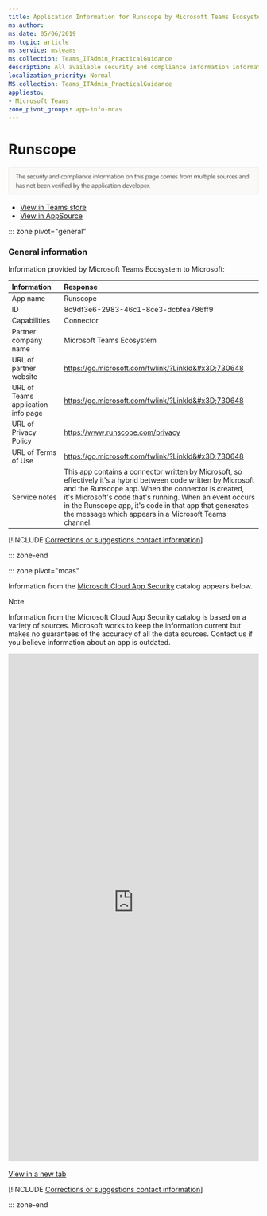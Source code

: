 ```yaml
---
title: Application Information for Runscope by Microsoft Teams Ecosystem
ms.author: 
ms.date: 05/06/2019
ms.topic: article
ms.service: msteams
ms.collection: Teams_ITAdmin_PracticalGuidance
description: All available security and compliance information information for Runscope, its data handling policies, its Microsoft Cloud App Security app catalog information, and security/compliance information in the CSA STAR registry.
localization_priority: Normal
MS.collection: Teams_ITAdmin_PracticalGuidance
appliesto:
- Microsoft Teams
zone_pivot_groups: app-info-mcas
---
```

# Runscope

<p></p><img alt="Non-attested image" src="./images/unattested.png" width="650"/>

* <a href="https://teams.microsoft.com/l/app/8c9df3e6-2983-46c1-8ce3-dcbfea786ff9" target="_blank">View in Teams store</a>
* <a href="https://appsource.microsoft.com/en-us/product/office/WA104381611" target="_blank">View in AppSource</a>

::: zone pivot="general"

### General information

Information provided by Microsoft Teams Ecosystem to Microsoft:

| **Information** | **Response** |
|:----------------|:-------------|
| App name | Runscope |
| ID | 8c9df3e6-2983-46c1-8ce3-dcbfea786ff9 |
| Capabilities | Connector |
| Partner company name | Microsoft Teams Ecosystem |
| URL of partner website | <https://go.microsoft.com/fwlink/?LinkId&#x3D;730648> |
| URL of Teams application info page | <https://go.microsoft.com/fwlink/?LinkId&#x3D;730648> |
| URL of Privacy Policy | <https://www.runscope.com/privacy> |
| URL of Terms of Use | <https://go.microsoft.com/fwlink/?LinkId&#x3D;730648> |
| Service notes | This app contains a connector written by Microsoft, so effectively it&#x27;s a hybrid between code written by Microsoft and the Runscope app. When the connector is created, it&#x27;s Microsoft&#x27;s code that&#x27;s running. When an event occurs in the Runscope app, it&#x27;s code in that app that generates the message which appears in a Microsoft Teams channel. |

 [!INCLUDE [Corrections or suggestions contact information](./includes/corrections-or-suggestions.md)]

::: zone-end


::: zone pivot="mcas"

Information from the [Microsoft Cloud App Security](https://www.microsoft.com/en-us/enterprise-mobility-security/cloud-app-security) catalog appears below.

> [!NOTE]
> Information from the Microsoft Cloud App Security catalog is based on a variety of sources. Microsoft works to keep the information current but makes no guarantees of the accuracy of all the data sources. Contact us if you believe information about an app is outdated.

<iframe height='1020' title='Microsoft Cloud App Security Information' src='https://3ca685143b5b46b4b0e5266dadf2e97c.codepen.website/#/dashboard/30048' frameborder='no'  style='width: 100%;'></iframe>

<a href="https://3ca685143b5b46b4b0e5266dadf2e97c.codepen.website/#/dashboard/30048" target="_blank">View in a new tab</a>

[!INCLUDE [Corrections or suggestions contact information](./includes/corrections-or-suggestions.md)]

::: zone-end

